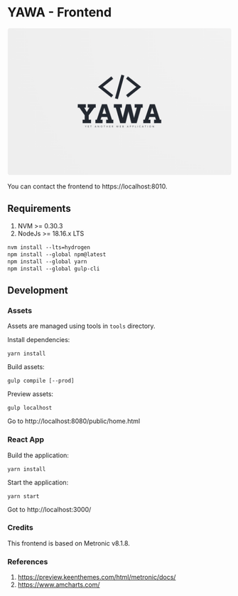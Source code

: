 # YAWA - Frontend

![YAWA Logo](../resources/brand/yawa-logo.png)

You can contact the frontend to https://localhost:8010.

## Requirements
1. NVM >= 0.30.3
2. NodeJs >= 18.16.x LTS

```
nvm install --lts=hydrogen
npm install --global npm@latest
npm install --global yarn
npm install --global gulp-cli
```

## Development

### Assets
Assets are managed using tools in `tools` directory.

Install dependencies:
```
yarn install
```

Build assets:
```
gulp compile [--prod]
```

Preview assets:
```
gulp localhost
```

Go to http://localhost:8080/public/home.html

### React App
Build the application:

```
yarn install
```

Start the application:
```
yarn start
```

Got to http://localhost:3000/


### Credits
This frontend is based on Metronic v8.1.8.


### References
1. https://preview.keenthemes.com/html/metronic/docs/
2. https://www.amcharts.com/
